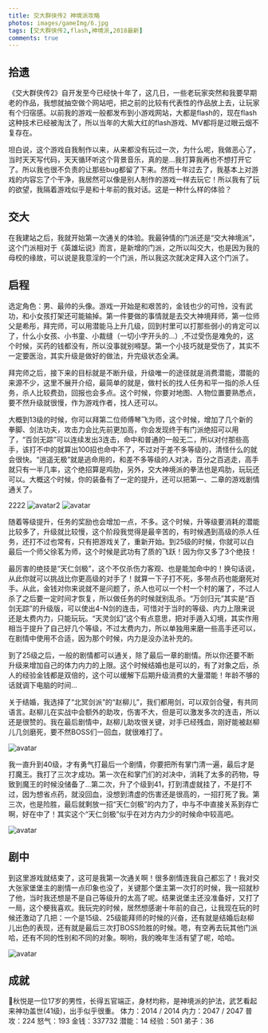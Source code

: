 ```yaml
---
title: 交大群侠传2 神境派攻略
photos: images/gameImg/6.jpg
tags: [交大群侠传2,flash,神境派,2018最新]
comments: true
---
```


## 拾遗
《交大群侠传2》自开发至今已经快十年了，这几日，一些老玩家突然和我要早期老的作品，我想就抽空做个网站吧，把之前的比较有代表性的作品放上去，让玩家有个归宿感。以前我的游戏一般都发布到小游戏网站，大都是flash的，现在flash这种技术已经被淘汰了，所以当年的大紫大红的flash游戏、MV都将是过眼云烟不复存在。

坦白说，这个游戏自我制作以来，从来都没有玩过一次，为什么呢，我做恶心了，当时天天写代码，天天循环听这个背景音乐，真的是...我打算我再也不想打开它了。所以我也很不负责的让那些bug都留了下来。然而十年过去了，我基本上对游戏的内容忘了个干净，我居然可以像是别人制作的游戏一样去玩它！所以我有了玩的欲望，我隔着游戏似乎是和十年前的我对话。这是一种什么样的体验？

## 交大
在我建站之后，我就开始第一次通关的体验。我最钟情的门派还是“交大神境派”，这个门派相对于《英雄坛说》而言，是新增的门派，之所以叫交大，也是因为我的母校的缘故，可以说是我意淫的一个门派，所以我这次就决定拜入这个门派了。

## 启程
选定角色：男、最帅的头像。游戏一开始是和艰苦的，金钱也少的可怜，没有武功，和小女孩打架还可能输掉。第一件要做的事情就是去交大神境拜师，第一位师父是希彤，拜完师，可以用潜能马上升几级，回到村里可以打那些弱小的肯定可以了，什么小女孩、小书童、小裁缝（一切小字开头的...）,不过受伤是难免的，这个时候，买药的钱都没有，所以没事就别嘚瑟。第一个小技巧就是受伤了，其实不一定要医治，其实升级是做好的做法，升完级状态全满。

拜完师之后，接下来的目标就是不断升级，升级唯一的途径就是消费潜能，潜能的来源不少，这里不展开介绍，最简单的就是，做村长的找人任务和平一指的杀人任务，杀人比较费劲，回报也会多点。这个时候，你要对地图、人物位置要熟悉点，要不然升级就很慢，作为游戏作者，找人还可以。

大概到13级的时候，你可以拜第二位师傅琴飞为师，这个时候，增加了几个新的拳脚、剑法功夫，攻击力会比先前更加高，你会发现终于有门派绝招可以用了，“百剑无踪”可以连续发出3连击，命中和普通的一般无二，所以对付那些高手，该打不中的就算出100招也命中不了，不过对于差不多等级的，清怪什么的就会很快。“逍遥无极”就是逃命用的，和差不多等级的人对决，百分之百逃走，高手就只有一半几率，这个绝招算是鸡肋，另外，交大神境派的拳法也是鸡肋，玩玩还可以。大概这个时候，你的装备有了一定的提升，还可以把第一、二章的游戏剧情通关了。

2222
![avatar2](images/20181009/1.jpg)
![avatar](images/gameImg/2.jpg)

随着等级提升，任务的奖励也会增加一点，不多。这个时候，升等级要消耗的潜能比较多了，升级就比较慢，这个阶段我觉得是最辛苦的，有时候遇到高级的杀人任务，还打不过也常有，只有把游戏关了，重新开始。到25级的时候，你就可以白最后一个师父徐茗为师，这个时候是武功有了质的飞跃！因为你又多了3个绝技！

最厉害的绝技是“天仁剑极”，这个不仅杀伤力客观、也是能加命中的！换句话说，从此你就可以挑战比你更高级的对手了！就算一下子打不死，多带点药也能磨死对手。从此，金钱对你来说就不是问题了，杀人也可以一个村一个村的屠了，不过人杀了之后要一定时间才恢复，所以做任务的时候就别乱杀。“万剑归元”其实是“百剑无踪”的升级版，可以使出4-N剑的连击，可惜对于当时的等级、内力上限来说还是太费内力，只能玩玩。“天灵剑幻”这个有点意思，把对手遁入幻境，其实作用相当于提升了自己好几个等级，不过太费内力，所以单独用来磨一些高手还可以，在剧情中使用不合适，因为那个时候，内力是没办法补充的。

到了25级之后，一般的剧情都可以通关，除了最后一章的剧情。所以你还要不断升级来增加自己的体力内力的上限。这个时候结婚也是可以的，有了对象之后，杀人的经验金钱都是双倍的，这个可以缓解下后期升级消费的大量潜能！年龄不够的话就调下电脑的时间...

关于结婚，我选择了“北冥剑派”的“赵柳儿”，我们都用剑，可以双剑合璧，有共同语言。赵柳儿在实战中会额外的助攻，伤害不大，但是可以激发多次的连击，所以还是很赞的。我在最后剧情中，赵柳儿助攻很关键，对手已经残血，刚好能被赵柳儿几剑磨死，要不然BOSS们一回血，就很难打了。

![avatar](images/gameImg/3.jpg)

我一直升到40级，才有勇气打最后一个剧情，你要把所有掌门清一遍，最后才是打魔王。我打了三次才成功。第一次在和掌门们的对决中，消耗了太多的药物，导致到魔王的时候没储备了...第二次，升了个级到41，打到清虚就挂了，不是打不过，因为想省点药，就没回血，没想到清虚的伤害还是很高的，一招打死了我。第三次，也是险胜，最后就剩放一招“天仁剑极”的内力了，中与不中直接关系到存亡啊，好在中了！其实这个“天仁剑极”似乎在对方内力少的时候命中较高吧。

![avatar](images/gameImg/4.jpg)

## 剧中
到这里游戏就结束了，这可是我第一次通关啊！很多剧情连我自己都忘了！我对交大张家堡堡主的剧情一点印象也没了，关键那个堡主第一次打的时候，我一招就秒了他，当时我还想是不是自己等级升的太高了呢。结果说堡主还没准备好，又打了一局，这个梗我喜欢。我玩完的时候，居然想感谢十年前的自己，让我现在玩的时候还激动了几把：一个是15级、25级能拜师的时候的兴奋，还有就是结婚后赵柳儿出色的表现，还有就是最后三次打BOSS险胜的时候。嗯，有空再去玩其他门派哈，还有不同的性别和不同的对象。啊哟，我的晚年生活有望了呢，哈哈。

![avatar](images/gameImg/1.jpg)

## 成就
秋悦是一位17岁的男性，长得五官端正，身材均称，是神境派的护法，武艺看起来神功盖世(41级)，出手似乎很重。
体力：2014 / 2014   内力：2047 / 2047   普攻：224   怒气：193   金钱：337732   潜能：14   经验：501   弟子：36





